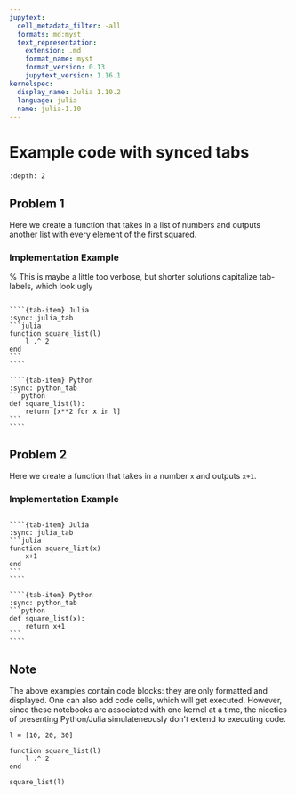 ```yaml
---
jupytext:
  cell_metadata_filter: -all
  formats: md:myst
  text_representation:
    extension: .md
    format_name: myst
    format_version: 0.13
    jupytext_version: 1.16.1
kernelspec:
  display_name: Julia 1.10.2
  language: julia
  name: julia-1.10
---
```


# Example code with synced tabs

```{contents} Contents
:depth: 2
```

## Problem 1

Here we create a function that takes in a list of numbers and outputs another list with every element of the first squared.

### Implementation Example

% This is maybe a little too verbose, but shorter solutions capitalize tab-labels, which look ugly
`````{tab-set}

````{tab-item} Julia
:sync: julia_tab
```julia
function square_list(l)
    l .^ 2
end
```
````

````{tab-item} Python
:sync: python_tab
```python
def square_list(l):
    return [x**2 for x in l]
```
````

`````

## Problem 2

Here we create a function that takes in a number `x` and outputs `x+1`.

### Implementation Example

`````{tab-set}

````{tab-item} Julia
:sync: julia_tab
```julia
function square_list(x)
    x+1
end
```
````

````{tab-item} Python
:sync: python_tab
```python
def square_list(x):
    return x+1
```
````

`````

## Note

The above examples contain code blocks: they are only formatted and displayed.
One can also add code cells, which will get executed. However, since these notebooks are associated with one kernel at a time, the niceties of presenting Python/Julia simulateneously don't extend to executing code.

```{code-cell}
l = [10, 20, 30]

function square_list(l)
    l .^ 2
end

square_list(l)
```